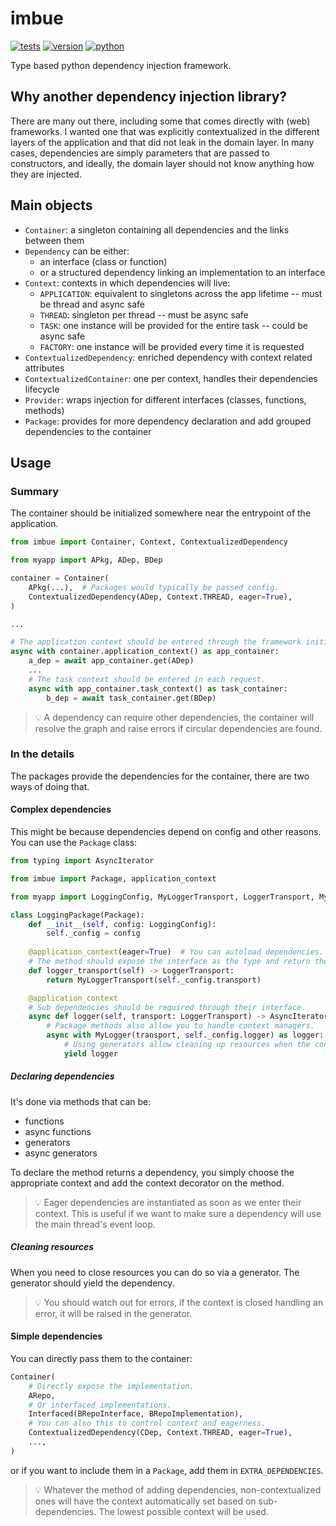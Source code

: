# imbue

[![tests](https://github.com/gpajot/imbue/actions/workflows/test.yml/badge.svg?branch=main&event=push)](https://github.com/gpajot/imbue/actions/workflows/test.yml?query=branch%3Amain+event%3Apush)
[![version](https://img.shields.io/pypi/v/imbue?label=stable)](https://pypi.org/project/imbue/)
[![python](https://img.shields.io/pypi/pyversions/imbue)](https://pypi.org/project/imbue/)

Type based python dependency injection framework.

## Why another dependency injection library?

There are many out there, including some that comes directly with (web) frameworks.
I wanted one that was explicitly contextualized
in the different layers of the application and that did not leak in the domain layer.
In many cases, dependencies are simply parameters that are passed to constructors,
and ideally, the domain layer should not know anything how they are injected.

## Main objects
- `Container`: a singleton containing all dependencies and the links between them
- `Dependency` can be either:
  - an interface (class or function)
  - or a structured dependency linking an implementation to an interface
- `Context`: contexts in which dependencies will live:
  - `APPLICATION`: equivalent to singletons across the app lifetime -- must be thread and async safe
  - `THREAD`: singleton per thread -- must be async safe
  - `TASK`: one instance will be provided for the entire task -- could be async safe
  - `FACTORY`: one instance will be provided every time it is requested
- `ContextualizedDependency`: enriched dependency with context related attributes
- `ContextualizedContainer`: one per context, handles their dependencies lifecycle
- `Provider`: wraps injection for different interfaces (classes, functions, methods)
- `Package`: provides for more dependency declaration and add grouped dependencies to the container


## Usage

### Summary

The container should be initialized somewhere near the entrypoint of the application.
```python
from imbue import Container, Context, ContextualizedDependency

from myapp import APkg, ADep, BDep

container = Container(
    APkg(...),  # Packages would typically be passed config.
    ContextualizedDependency(ADep, Context.THREAD, eager=True),
)

...

# The application context should be entered through the framework initialization.
async with container.application_context() as app_container:
    a_dep = await app_container.get(ADep)
    ...
    # The task context should be entered in each request.
    async with app_container.task_context() as task_container:
        b_dep = await task_container.get(BDep)
```

> 💡 A dependency can require other dependencies, the container will resolve the graph and raise errors if circular dependencies are found.

### In the details
The packages provide the dependencies for the container, there are two ways of doing that.

#### Complex dependencies
This might be because dependencies depend on config and other reasons.
You can use the `Package` class:
```python
from typing import AsyncIterator

from imbue import Package, application_context

from myapp import LoggingConfig, MyLoggerTransport, LoggerTransport, MyLogger, Logger

class LoggingPackage(Package):
    def __init__(self, config: LoggingConfig):
        self._config = config
        
    @application_context(eager=True)  # You can autoload dependencies.
    # The method should expose the interface as the type and return the implementation.
    def logger_transport(self) -> LoggerTransport:
        return MyLoggerTransport(self._config.transport)

    @application_context
    # Sub dependencies should be required through their interface.
    async def logger(self, transport: LoggerTransport) -> AsyncIterator[Logger]:
        # Package methods also allow you to handle context managers.
        async with MyLogger(transport, self._config.logger) as logger:
            # Using generators allow cleaning up resources when the context closes.
            yield logger
```

##### Declaring dependencies
It's done via methods that can be:
- functions
- async functions
- generators
- async generators

To declare the method returns a dependency, you simply choose the appropriate context and add the context decorator on the method.

> 💡 Eager dependencies are instantiated as soon as we enter their context.
> This is useful if we want to make sure a dependency will use the main thread's event loop.

##### Cleaning resources
When you need to close resources you can do so via a generator.
The generator should yield the dependency.

> 💡 You should watch out for errors, if the context is closed handling an error, it will be raised in the generator.

#### Simple dependencies
You can directly pass them to the container:
```python
Container(
    # Directly expose the implementation.
    ARepo,
    # Or interfaced implementations.
    Interfaced(BRepoInterface, BRepoImplementation),
    # You can also this to control context and eagerness.
    ContextualizedDependency(CDep, Context.THREAD, eager=True),
    ...,
)
```
or if you want to include them in a `Package`, add them in `EXTRA_DEPENDENCIES`.

> 💡 Whatever the method of adding dependencies,
> non-contextualized ones will have the context automatically set based on sub-dependencies.
> The lowest possible context will be used.
